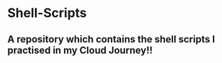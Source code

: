 # Shell-Scripts

## A repository which contains the shell scripts I practised in my Cloud Journey!!
